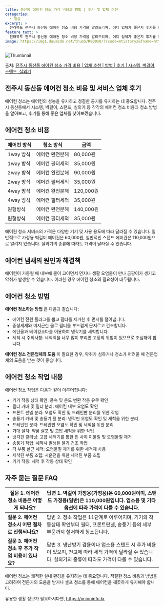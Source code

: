 ```yaml
---
title: 동산동 에어컨 청소 가격 비용과 방법 | 후기 및 업체 추천
categories:
  - 일상
excerpt: >
  전라북도 전주시 동산동 에어컨 청소 비용 가격을 알려드리며, 어디 업체가 좋은지 후기를 통해 알아보겠습니다. 현재 글에서는 시스템, 벽걸이, 스탠드, 실외기 각각에 대해 청소 비용이 나와 있으니 참고하시면 되겠습니다. 에어컨 분해 청소 방법 보기 👈 클릭셀프 에어컨 청소 방법 보기👈 클릭전주시 동산동 에어컨 청소 비용시스템에어컨 방식클리닝방식금액1way 방식에어컨 완전분해80,000원1way 방식에어컨 필터세척35,000원2way 방식에어컨 완전분해90,000원2way 방식에어컨 필터세척35,000원4way 방식에어컨 완전분해120,000원4way 방식에어컨 필터세척35,000원원형방식에어컨 완전분해140,000원원형방식에어컨 필터세척35,000원에어컨 청소 견적 샘플 보기 👈 클릭에어컨 냄새의 원인에어..
feature_text: >
  전라북도 전주시 동산동 에어컨 청소 비용 가격을 알려드리며, 어디 업체가 좋은지 후기를 통해 알아보겠습니다. 현재 글에서는 시스템, 벽걸이, 스탠드, 실외기 각각에 대해 청소 비용이 나와 있으니 참고하시면 되겠습니다. 에어컨 분해 청소 방법 보기 👈 클릭셀프 에어컨 청소 방법 보기👈 클릭전주시 동산동 에어컨 청소 비용시스템에어컨 방식클리닝방식금액1way 방식에어컨 완전분해80,000원1way 방식에어컨 필터세척35,000원2way 방식에어컨 완전분해90,000원2way 방식에어컨 필터세척35,000원4way 방식에어컨 완전분해120,000원4way 방식에어컨 필터세척35,000원원형방식에어컨 완전분해140,000원원형방식에어컨 필터세척35,000원에어컨 청소 견적 샘플 보기 👈 클릭에어컨 냄새의 원인에어..
image: https://img1.daumcdn.net/thumb/R800x0/?scode=mtistory2&fname=https%3A%2F%2Fblog.kakaocdn.net%2Fdn%2FrTSpn%2FbtsHwewmFQP%2F9nRHrBKAXHlN2ws9FB1t41%2Fimg.webp
---
```


![Thumbnail](https://img1.daumcdn.net/thumb/R800x0/?scode=mtistory2&fname=https%3A%2F%2Fblog.kakaocdn.net%2Fdn%2FrTSpn%2FbtsHwewmFQP%2F9nRHrBKAXHlN2ws9FB1t41%2Fimg.webp)

<p>출처: <a href="https://onioninfo.kr/entry/%EC%A0%84%EC%A3%BC%EC%8B%9C-%EB%8F%99%EC%82%B0%EB%8F%99-%EC%97%90%EC%96%B4%EC%BB%A8-%EC%B2%AD%EC%86%8C-%EA%B0%80%EA%B2%A9-%EB%B9%84%EC%9A%A9-%EC%97%85%EC%B2%B4-%EC%B6%94%EC%B2%9C-%EB%B0%A9%EB%B2%95-%ED%9B%84%EA%B8%B0-%EC%8B%9C%EC%8A%A4%ED%85%9C-%EB%B2%BD%EA%B1%B8%EC%9D%B4-%EC%8A%A4%ED%83%A0%EB%93%9C-%EC%8B%A4%EC%99%B8%EA%B8%B0" rel="dofollow">전주시 동산동 에어컨 청소 가격 비용 | 업체 추천 | 방법 | 후기 | 시스템, 벽걸이, 스탠드, 실외기</a> </p>

## 전주시 동산동 에어컨 청소 비용 및 서비스 업체 후기

에어컨 청소는 에어컨의 성능을 유지하고 청결한 공기를 유지하는 데 중요합니다. 전주시 동산동에서 시스템, 벽걸이, 스탠드, 실외기 등 각각의
에어컨 청소 비용과 청소 방법을 알아보고, 후기를 통해 좋은 업체를 찾아보겠습니다.

## 에어컨 청소 비용

**에어컨 방식** | **청소 방식** | **금액**  
---|---|---  
1way 방식 | 에어컨 완전분해 | 80,000원  
1way 방식 | 에어컨 필터세척 | 35,000원  
2way 방식 | 에어컨 완전분해 | 90,000원  
2way 방식 | 에어컨 필터세척 | 35,000원  
4way 방식 | 에어컨 완전분해 | 120,000원  
4way 방식 | 에어컨 필터세척 | 35,000원  
원형방식 | 에어컨 완전분해 | 140,000원  
원형방식 | 에어컨 필터세척 | 35,000원  
  
에어컨 청소 서비스의 가격은 다양한 기기 및 사용 용도에 따라 달라질 수 있습니다. 일반적으로 가정용 벽걸이 에어컨은 60,000원,
일반적인 스탠드 에어컨은 110,000원으로 알려져 있습니다. 실외기의 종류에 따라도 가격이 달라질 수 있습니다.

## 에어컨 냄새의 원인과 해결책

에어컨이 가동될 때 내부에 물이 고이면서 먼지나 생활 오염물이 만나 곰팡이가 생기고 악취가 발생할 수 있습니다. 이러한 경우 에어컨 청소의
필요성이 대두됩니다.

## 에어컨 청소 방법

**에어컨 청소하는 방법** 은 다음과 같습니다:

  * 에어컨 전원 플러그를 뽑고 필터를 제거한 후 먼지를 털어냅니다.
  * 중성세제와 미지근한 물로 필터를 부드럽게 문지르고 건조합니다.
  * 에탄올과 베이킹소다를 이용하여 냉각기를 세척합니다.
  * 세척 시 주의사항: 세척액을 너무 많이 뿌리면 고장의 위험이 있으므로 조심해야 합니다.

**에어컨 청소 전문업체의 도움** 이 필요한 경우, 악취가 심하거나 청소가 어려울 때 전문업체의 도움을 받는 것이 좋습니다.

## 에어컨 청소 작업 내용

에어컨 청소 작업은 다음과 같이 이루어집니다:

  * 기기 작동 상태 확인: 풍속 및 온도 변환 작동 유무 확인
  * 필터 카바 및 필터 분리: 에어컨 내부 오염도 확인
  * 프론트 판넬 분리: 오염도 확인 및 드레인판 분리를 위한 작업
  * 송풍기 카바 및 송풍기 휀 분리: 냉각핀 오염도 확인 및 세척을 위한 분리
  * 드레인판 분리: 드레인판 오염도 확인 및 세척을 위한 분리
  * 가대 설치: 약품 살포 및 고압 세척을 위한 작업
  * 냉각핀 클리닝: 고압 세척기를 통한 핀 사이 이물질 및 오염물질 제거
  * 송풍기 작업: 세척시 발생된 물기 건조 작업
  * 각 부품 살균 세척: 오염물질 제거를 위한 세척제 사용
  * 세척된 부품 조립: 시운전을 위한 세척된 부품 조립
  * 기기 작동: 세척 후 작동 상태 확인

## 자주 묻는 질문 FAQ

**질문 1. 에어컨 청소 비용은 어떻게 되나요?** | 답변 1. 벽걸이 가정용(가정용)은 60,000원이며, 스탠드 가정용(일반)은 110,000원입니다. 업소용 및 기타 옵션에 따라 가격이 다를 수 있습니다.  
---|---  
**질문 2. 에어컨 청소시 어떤 절차로 진행되나요?** | 답변 2. 청소 작업은 11단계로 이루어지며, 기기의 작동상태 확인부터 필터, 프론트판넬, 송풍기 등의 세부 부품까지 철저하게 청소됩니다.  
**질문 3. 에어컨 청소 후 추가 작업 비용이 있나요?** | 답변 3. 냉난방기 겸용이나 업소용 스탠드 시 추가 비용이 있으며, 천고에 따라 세척 가격이 달라질 수 있습니다. 실외기의 종류에 따라도 가격이 다를 수 있습니다.  
  
에어컨 청소는 쾌적한 실내 환경을 유지하는 데 중요합니다. 적절한 청소 비용과 방법을 고려하여 전문가의 도움을 받거나 셀프 청소를 통해
에어컨을 깨끗하게 유지해야 합니다.



 

유용한 생활 정보가 필요하시다면, <a href="https://onioninfo.kr" rel="dofollow">https://onioninfo.kr</a>


